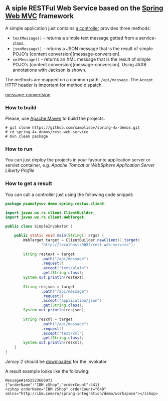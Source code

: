 ## A siple RESTFul Web Service based on the [Spring Web MVC](docs.spring.io/spring/docs/3.1.x/spring-framework-reference/html/mvc.html) framework

A simple application just contains [a controller](src/main/java/psamolysov/demo/spring/restws/controller/MessageController.java) provides three methods:

 * `textMessage()` - returns a simple text message getted from a service-class.
 * `jsonMessage()` - returns a JSON message that is the result of simple POJO's [content conversion][message-conversion].
 * `xmlMessage()` - returns an XML message that is the result of simple POJO's [content conversion][message-conversion]. Using JAXB annotations with
 Jackson is shown.

The methods are mapped on a common path: `/api/message`. The `Accept` HTTP header is important for method dispatch.

[message-convertsion](docs.spring.io/spring/docs/current/spring-framework-reference/htmlsingle/#rest-message-conversion)

### How to build

Please, use [Apache Maven](https://maven.apache.org/) to build the projects.

```
# git clone https://github.com/samolisov/spring-4x-demos.git
# cd spring-4x-demos/rest-web-service
# mvn clean package
```

### How to run

You can just deploy the projects in your favourite application server or servlet container, e.g. *Apache Tomcat* or *WebSphere Application Server 
Liberty Profile*

### How to get a result

You can call a controller just using the following code snippet:

```java
package psamolysov.demo.spring.restws.client;

import javax.ws.rs.client.ClientBuilder;
import javax.ws.rs.client.WebTarget;

public class SimpleInvokator {

    public static void main(String[] args) {
        WebTarget target = ClientBuilder.newClient().target(
                "http://localhost:9082/rest-web-service");
        
        String restext = target
                .path("/api/message")                
                .request()
                .accept("text/plain")
                .get(String.class);                
        System.out.println(restext);
        
        String resjson = target
                .path("/api/message")              
                .request()
                .accept("application/json")
                .get(String.class);                
        System.out.println(resjson);
        
        String resxml = target
                .path("/api/message")                
                .request()
                .accept("text/xml")
                .get(String.class);                
        System.out.println(resxml);
    }
}
```

*Jersey 2* should be [downloaded](https://jersey.java.net/download.html) for the invokator.

A result example looks like the following:

```
Message#1452523665973
{"orderName":"IBM zShop","orderCount":441}
<zshop orderName="IBM zShop" orderCount="648" xmlns="http://ibm.com/ru/spring-integration/demo/workspace"></zshop>
```
